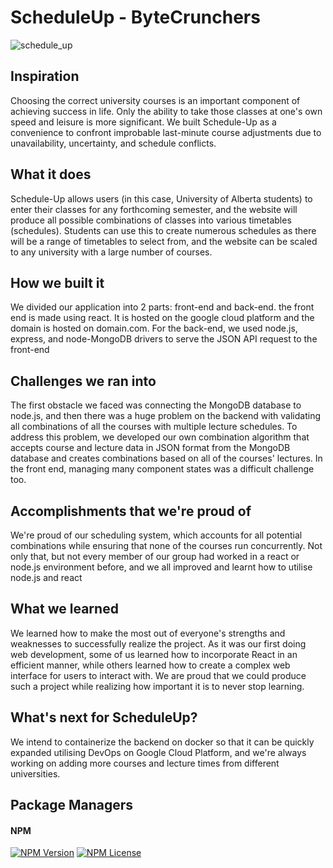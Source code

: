 # ScheduleUp - ByteCrunchers

![schedule_up](https://user-images.githubusercontent.com/93630550/149675772-6a9caac7-ca47-47f6-a72f-665bc8c1c3a9.gif)


## Inspiration
Choosing the correct university courses is an important component of achieving success in life. Only the ability to take those classes at one's own speed and leisure is more significant. We built Schedule-Up as a convenience to confront improbable last-minute course adjustments due to unavailability, uncertainty, and schedule conflicts.

## What it does
Schedule-Up allows users (in this case, University of Alberta students) to enter their classes for any forthcoming semester, and the website will produce all possible combinations of classes into various timetables (schedules). Students can use this to create numerous schedules as there will be a range of timetables to select from, and the website can be scaled to any university with a large number of courses.

## How we built it
We divided our application into 2 parts: front-end and back-end. the front end is made using react. It is hosted
on the google cloud platform and the domain is hosted on domain.com. For the back-end, we used node.js, express, and
node-MongoDB drivers to serve the JSON API request to the front-end

## Challenges we ran into
The first obstacle we faced was connecting the MongoDB database to node.js, and then there was a huge problem on the backend with validating all combinations of all the courses with multiple lecture schedules. To address this problem, we developed our own combination algorithm that accepts course and lecture data in JSON format from the MongoDB database and creates combinations based on all of the courses' lectures. In the front end, managing many component states was a difficult challenge too.

## Accomplishments that we're proud of
We're proud of our scheduling system, which accounts for all potential combinations while ensuring that none of the courses run concurrently. Not only that, but not every member of our group had worked in a react or node.js environment before, and we all improved and learnt how to utilise node.js and  react

## What we learned
We learned how to make the most out of everyone's strengths and weaknesses to successfully realize the project. As it was our first doing web development, some of us learned how to incorporate React in an efficient manner, while others learned how to create a complex web interface for users to interact with. We are proud that we could produce such a project while realizing how important it is to never stop learning.

## What's next for ScheduleUp?
We intend to containerize the backend on docker so that it can be quickly expanded utilising DevOps on Google Cloud Platform, and we're always working on adding more courses and lecture times from different universities.

## Package Managers
#### NPM  
[![NPM Version](https://img.shields.io/npm/v/npm.svg?style=flat)]()
[![NPM License](https://img.shields.io/npm/l/all-contributors.svg?style=flat)](https://github.com/tterb/hyde/blob/master/LICENSE)
